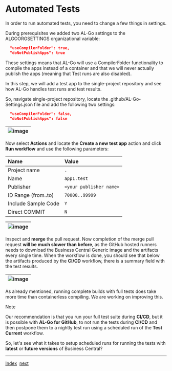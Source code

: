 # Automated Tests
In order to run automated tests, you need to change a few things in settings.

During prerequisites we added two AL-Go settings to the ALGOORGSETTINGS organizational variable:

```json
  "useCompilerFolder": true,
  "doNotPublishApps": true
```

These settings means that AL-Go will use a CompilerFolder functionality to compile the apps instead of a container and that we will never actually publish the apps (meaning that Test runs are also disabled).

In this step, we will add a test app to the single-project repository and see how AL-Go handles test runs and test results.

So, navigate single-project repository, locate the .github/AL-Go-Settings.json file and add the following two settings:

```json
  "useCompilerFolder": false,
  "doNotPublishApps": false
```

| ![image](https://github.com/microsoft/AL-Go/assets/10775043/f94be356-0187-4add-9c3e-f3eaf1423cd8) |
|-|

Now select **Actions** and locate the **Create a new test app** action and click **Run workflow** and use the following parameters:

| Name | Value |
| :-- | :-- |
| Project name | `.` |
| Name | `app1.test` |
| Publisher | `<your publisher name>` |
| ID Range (from..to) | `70000..99999` |
| Include Sample Code | `Y` |
| Direct COMMIT | `N` |

| ![image](https://github.com/microsoft/AL-Go/assets/10775043/eab3a42e-a73c-4c13-bc05-7cc2c7a4b05e) |
|-|

Inspect and **merge** the pull request. Now completion of the merge pull request **will be much slower than before**, as the GitHub hosted runners needs to download the Business Central Generic image and the artifacts every single time. When the workflow is done, you should see that below the artifacts produced by the **CI/CD** workflow, there is a summary field with the test results.

| ![image](https://github.com/microsoft/AL-Go/assets/10775043/f0f570ae-bd2b-4f41-b3e0-a9bc406d9ad3) |
|-|

As already mentioned, running complete builds with full tests does take more time than containerless compiling. We are working on improving this.

> [!NOTE]
> Our recommendation is that you run your full test suite during **CI/CD**, but it is possible with **AL-Go for GitHub**, to not run the tests during **CI/CD** and then postpone them to a nightly test run using a scheduled run of the **Test Current** workflow.

So, let's see what it takes to setup scheduled runs for running the tests with **latest** or **future versions** of Business Central?

---
[Index](Index.md)&nbsp;&nbsp;[next](ScheduledTestRuns.md)
